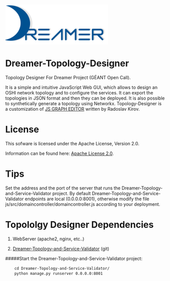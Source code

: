 ![Alt text](repo_data/dreamer-logo.png "Optional title")

Dreamer-Topology-Designer
==================

Topology Designer For Dreamer Project (GÉANT Open Call).

It is a simple and intuitive JavaScript Web GUI, which allows to design an OSHI network topology and to configure the services. It can export the topologies in JSON format and then they can be deployed. It is also possible to synthetically generate a topology using Networkx. Topology-Designer is a customization of [JS GRAPH EDITOR](https://github.com/rkirov/graph-editor.js) written by Radoslav Kirov.

License
=======

This sofware is licensed under the Apache License, Version 2.0.

Information can be found here:
 [Apache License 2.0](http://www.apache.org/licenses/LICENSE-2.0).

Tips
==============

Set the address and the port of the server that runs the Dreamer-Topology-and-Service-Validator project. By default Dreamer-Topology-and-Service-Validator endpoints are local (0.0.0.0:8001), otherwise modify the file js/src/domaincontroller/domaincontroller.js according to your deployment.

Topololgy Designer Dependencies
=============================

1) WebServer (apache2, nginx, etc..)

2) [Dreamer-Topology-and-Service-Validator](https://github.com/netgroup/Dreamer-Topology-and-Service-Validator) (git)

#####Start the Dreamer-Topology-and-Service-Validator project:

		cd Dreamer-Topology-and-Service-Validator/
		python manage.py runserver 0.0.0.0:8001
